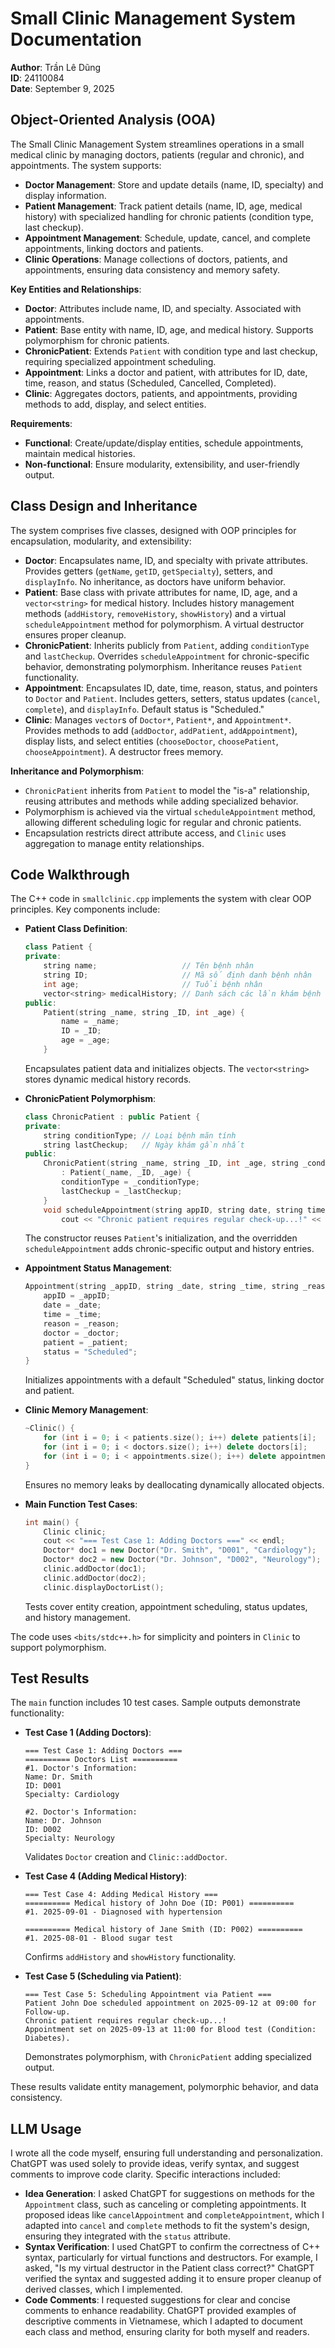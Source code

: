 # Small Clinic Management System Documentation

**Author**: Trần Lê Dũng  
**ID**: 24110084  
**Date**: September 9, 2025

## Object-Oriented Analysis (OOA)

The Small Clinic Management System streamlines operations in a small medical clinic by managing doctors, patients (regular and chronic), and appointments. The system supports:

- **Doctor Management**: Store and update details (name, ID, specialty) and display information.
- **Patient Management**: Track patient details (name, ID, age, medical history) with specialized handling for chronic patients (condition type, last checkup).
- **Appointment Management**: Schedule, update, cancel, and complete appointments, linking doctors and patients.
- **Clinic Operations**: Manage collections of doctors, patients, and appointments, ensuring data consistency and memory safety.

**Key Entities and Relationships**:
- **Doctor**: Attributes include name, ID, and specialty. Associated with appointments.
- **Patient**: Base entity with name, ID, age, and medical history. Supports polymorphism for chronic patients.
- **ChronicPatient**: Extends `Patient` with condition type and last checkup, requiring specialized appointment scheduling.
- **Appointment**: Links a doctor and patient, with attributes for ID, date, time, reason, and status (Scheduled, Cancelled, Completed).
- **Clinic**: Aggregates doctors, patients, and appointments, providing methods to add, display, and select entities.

**Requirements**:
- **Functional**: Create/update/display entities, schedule appointments, maintain medical histories.
- **Non-functional**: Ensure modularity, extensibility, and user-friendly output.

## Class Design and Inheritance

The system comprises five classes, designed with OOP principles for encapsulation, modularity, and extensibility:

- **Doctor**: Encapsulates name, ID, and specialty with private attributes. Provides getters (`getName`, `getID`, `getSpecialty`), setters, and `displayInfo`. No inheritance, as doctors have uniform behavior.
- **Patient**: Base class with private attributes for name, ID, age, and a `vector<string>` for medical history. Includes history management methods (`addHistory`, `removeHistory`, `showHistory`) and a virtual `scheduleAppointment` method for polymorphism. A virtual destructor ensures proper cleanup.
- **ChronicPatient**: Inherits publicly from `Patient`, adding `conditionType` and `lastCheckup`. Overrides `scheduleAppointment` for chronic-specific behavior, demonstrating polymorphism. Inheritance reuses `Patient` functionality.
- **Appointment**: Encapsulates ID, date, time, reason, status, and pointers to `Doctor` and `Patient`. Includes getters, setters, status updates (`cancel`, `complete`), and `displayInfo`. Default status is "Scheduled."
- **Clinic**: Manages `vector`s of `Doctor*`, `Patient*`, and `Appointment*`. Provides methods to add (`addDoctor`, `addPatient`, `addAppointment`), display lists, and select entities (`chooseDoctor`, `choosePatient`, `chooseAppointment`). A destructor frees memory.

**Inheritance and Polymorphism**:
- `ChronicPatient` inherits from `Patient` to model the "is-a" relationship, reusing attributes and methods while adding specialized behavior.
- Polymorphism is achieved via the virtual `scheduleAppointment` method, allowing different scheduling logic for regular and chronic patients.
- Encapsulation restricts direct attribute access, and `Clinic` uses aggregation to manage entity relationships.

## Code Walkthrough

The C++ code in `smallclinic.cpp` implements the system with clear OOP principles. Key components include:

- **Patient Class Definition**:
  ```cpp
  class Patient {
  private:
      string name;                   // Tên bệnh nhân
      string ID;                     // Mã số định danh bệnh nhân
      int age;                       // Tuổi bệnh nhân
      vector<string> medicalHistory; // Danh sách các lần khám bệnh (lịch sử)
  public:
      Patient(string _name, string _ID, int _age) {
          name = _name;
          ID = _ID;
          age = _age;
      }
  ```
  Encapsulates patient data and initializes objects. The `vector<string>` stores dynamic medical history records.

- **ChronicPatient Polymorphism**:
  ```cpp
  class ChronicPatient : public Patient {
  private:
      string conditionType; // Loại bệnh mãn tính
      string lastCheckup;   // Ngày khám gần nhất
  public:
      ChronicPatient(string _name, string _ID, int _age, string _conditionType, string _lastCheckup)
          : Patient(_name, _ID, _age) {
          conditionType = _conditionType;
          lastCheckup = _lastCheckup;
      }
      void scheduleAppointment(string appID, string date, string time, string reason) override {
          cout << "Chronic patient requires regular check-up...!" << endl;
  ```
  The constructor reuses `Patient`'s initialization, and the overridden `scheduleAppointment` adds chronic-specific output and history entries.

- **Appointment Status Management**:
  ```cpp
  Appointment(string _appID, string _date, string _time, string _reason, string _status, Doctor* _doctor, Patient* _patient) {
      appID = _appID;
      date = _date;
      time = _time;
      reason = _reason;
      doctor = _doctor;
      patient = _patient;
      status = "Scheduled";
  }
  ```
  Initializes appointments with a default "Scheduled" status, linking doctor and patient.

- **Clinic Memory Management**:
  ```cpp
  ~Clinic() {
      for (int i = 0; i < patients.size(); i++) delete patients[i];
      for (int i = 0; i < doctors.size(); i++) delete doctors[i];
      for (int i = 0; i < appointments.size(); i++) delete appointments[i];
  }
  ```
  Ensures no memory leaks by deallocating dynamically allocated objects.

- **Main Function Test Cases**:
  ```cpp
  int main() {
      Clinic clinic;
      cout << "=== Test Case 1: Adding Doctors ===" << endl;
      Doctor* doc1 = new Doctor("Dr. Smith", "D001", "Cardiology");
      Doctor* doc2 = new Doctor("Dr. Johnson", "D002", "Neurology");
      clinic.addDoctor(doc1);
      clinic.addDoctor(doc2);
      clinic.displayDoctorList();
  ```
  Tests cover entity creation, appointment scheduling, status updates, and history management.

The code uses `<bits/stdc++.h>` for simplicity and pointers in `Clinic` to support polymorphism.

## Test Results

The `main` function includes 10 test cases. Sample outputs demonstrate functionality:

- **Test Case 1 (Adding Doctors)**:
  ```
  === Test Case 1: Adding Doctors ===
  ========== Doctors List ==========
  #1. Doctor's Information:
  Name: Dr. Smith
  ID: D001
  Specialty: Cardiology

  #2. Doctor's Information:
  Name: Dr. Johnson
  ID: D002
  Specialty: Neurology
  ```
  Validates `Doctor` creation and `Clinic::addDoctor`.

- **Test Case 4 (Adding Medical History)**:
  ```
  === Test Case 4: Adding Medical History ===
  ========== Medical history of John Doe (ID: P001) ==========
  #1. 2025-09-01 - Diagnosed with hypertension

  ========== Medical history of Jane Smith (ID: P002) ==========
  #1. 2025-08-01 - Blood sugar test
  ```
  Confirms `addHistory` and `showHistory` functionality.

- **Test Case 5 (Scheduling via Patient)**:
  ```
  === Test Case 5: Scheduling Appointment via Patient ===
  Patient John Doe scheduled appointment on 2025-09-12 at 09:00 for Follow-up.
  Chronic patient requires regular check-up...!
  Appointment set on 2025-09-13 at 11:00 for Blood test (Condition: Diabetes).
  ```
  Demonstrates polymorphism, with `ChronicPatient` adding specialized output.


These results validate entity management, polymorphic behavior, and data consistency.




## LLM Usage

I wrote all the code myself, ensuring full understanding and personalization. ChatGPT was used solely to provide ideas, verify syntax, and suggest comments to improve code clarity. Specific interactions included:

- **Idea Generation**: I asked ChatGPT for suggestions on methods for the `Appointment` class, such as canceling or completing appointments. It proposed ideas like `cancelAppointment` and `completeAppointment`, which I adapted into `cancel` and `complete` methods to fit the system's design, ensuring they integrated with the `status` attribute.
- **Syntax Verification**: I used ChatGPT to confirm the correctness of C++ syntax, particularly for virtual functions and destructors. For example, I asked, "Is my virtual destructor in the Patient class correct?" ChatGPT verified the syntax and suggested adding it to ensure proper cleanup of derived classes, which I implemented.
- **Code Comments**: I requested suggestions for clear and concise comments to enhance readability. ChatGPT provided examples of descriptive comments in Vietnamese, which I adapted to document each class and method, ensuring clarity for both myself and readers.



